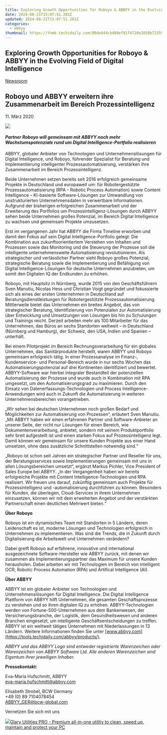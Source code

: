 ```yaml
---
title: Exploring Growth Opportunities for Roboyo & ABBYY in the Evolving Field of Digital Intelligence
date: 2024-08-21T15:07:51.281Z
updated: 2024-08-22T15:07:51.281Z
categories:
  - abbyy
thumbnail: https://thmb.techidaily.com/80de444cb408ef81f4728e2850b723591d8016d7f4cd61445fe263111407c51f.jpg
---
```


## Exploring Growth Opportunities for Roboyo & ABBYY in the Evolving Field of Digital Intelligence

[Newsroom](https://tools.techidaily.com/abbyy/products/)

## Roboyo und ABBYY erweitern ihre Zusammenarbeit im Bereich Prozessintelligenz

11\. März 2020

![](https://content.abbyy.com/-/media/project/abbyy/abbyy/branchtemplates/shutterstock_1272462163_1296-x-729.jpg?h=729&iar=0&w=1296)

#### _Partner Roboyo will gemeinsam mit ABBYY noch mehr Wachstumspotenziale rund um Digital Intelligence-Portfolio realisieren_

ABBYY, globaler Anbieter von Technologien und Unternehmenslösungen für Digital Intelligence, und Roboyo, führender Spezialist für Beratung und Implementierung intelligenter Prozessautomatisierung, verstärken ihre Zusammenarbeit im Bereich Prozessintelligenz.

Beide Unternehmen setzen bereits seit 2016 erfolgreich gemeinsame Projekte in Deutschland und europaweit um: für Robotergestützte Prozessautomatisierung (RPA - Robotic Process Automation) sowie Content Intelligence – KI-basierte Software-Lösungen zur Umwandlung von unstrukturierten Unternehmensdaten in verwertbare Informationen. Aufgrund der bisherigen erfolgreichen Zusammenarbeit und der Erweiterung des Portfolios um Prozessintelligenz-Lösungen durch ABBYY sehen beide Unternehmen großes Potenzial, im Bereich Digital Intelligence zu wachsen und gemeinsam Projekte umzusetzen.

Erst im vergangenen Jahr hat ABBYY die Firma Timeline erworben und damit den Fokus auf sein Digital Intelligence-Portfolio gelegt: Die Kombination aus zukunftsorientiertem Verstehen von Inhalten und Prozessen sowie das Monitoring und die Steuerung der Prozesse soll die intelligente unternehmensweite Automatisierung revolutionieren. Als strategischer und verlässlicher Partner sieht Roboyo großes Potenzial, strategische Beratung sowie die Implementierung und Befähigung von Digital Intelligence-Lösungen für deutsche Unternehmen anzubieten, um somit den Digitalen IQ der Endkunden zu erhöhen.

Roboyo, mit Hauptsitz in Nürnberg, wurde 2015 von den Geschäftsführern Sven Manutiu, Nicolas Hess und Christian Voigt gegründet und fokussierte sich als eines der ersten Unternehmen in Deutschland auf Beratungsdienstleistungen für Robotergestützte Prozessautomatisierung. Mittlerweile bietet das Unternehmen ein breites Angebot, das von strategischer Beratung, Identifizierung von Potenzialen zur Automatisierung über Entwicklung und Umsetzungen von Lösungen bis hin zu Schulungen und Trainings reicht. Derzeit arbeiten mehr als 100 Mitarbeiter für das Unternehmen, das Büros an sechs Standorten weltweit – in Deutschland (Nürnberg und Hamburg), der Schweiz, den USA, Indien und Spanien – unterhält.

Bei einem Pilotprojekt im Bereich Rechnungsverarbeitung für ein globales Unternehmen, das Sanitärprodukte herstellt, waren ABBYY und Roboyo gemeinsam erfolgreich tätig. In einer Prozessanalyse im Finanz-, Kundenservice- und Personal-Bereich wurde in nur sechs Wochen das Automatisierungspotenzial auf drei Kontinenten identifiziert und bewertet. ABBYY-Software war hierbei integraler Bestandteil der potenziellen Automatisierung der Prozesse und wurde auch in Kombination mit RPA umgesetzt, um den Automatisierungsgrad zu maximieren. Durch den Einsatz von Datenerfassungs-Technologien und Process Intelligence-Anwendungen wird auch in Zukunft die Automatisierung in weiteren Unternehmensbereichen vorangetrieben.

„Wir sehen bei deutschen Unternehmen noch großen Bedarf und Möglichkeiten zur Automatisierung von Prozessen“, erläutert Sven Manutiu. „Mit ABBYY haben wir einen erfahrenen Partner und Software-Anbieter an unserer Seite, der nicht nur Lösungen für einen Bereich, wie Dokumentenverarbeitung, anbietet, sondern mit seinem Produktportfolio sehr breit aufgestellt ist und einen starken Fokus auf Prozessintelligenz legt. Damit können wir gemeinsam für unsere Kunden Projekte aus einer Hand umsetzen, ohne dass zusätzliche Schnittstellen notwendig sind.“

„Roboyo ist schon seit Jahren ein strategischer Partner und Reseller für uns, der Beratungsservices sowie Implementierungen gemeinsam mit uns in allen Lösungsbereichen umsetzt“, ergänzt Markus Pichler, Vice President of Sales Europe bei ABBYY. „In der Vergangenheit haben wir bereits erfolgreiche Projekte mit Content Intelligence-Technologien und RPA realisiert. Wir freuen uns darauf, zukünftig gemeinsam auch Projekte für Prozessintelligenz und -automatisierung durchführen zu können. Besonders für Kunden, die überlegen, Cloud-Services in ihrem Unternehmen einzusetzen, können wir mit dem erweiterten Angebot und der verstärkten Partnerschaft einen deutlichen Mehrwert bieten.“

**Über Roboyo**

Roboyo ist ein dynamisches Team mit Standorten in 5 Ländern, deren Leidenschaft es ist, moderne Lösungen und Technologien erfolgreich in Unternehmen zu implementieren. Was sind die Trends, die in Zukunft durch Digitalisierung die Arbeitswelt und Unternehmen verändern? 

Dabei greift Roboyo auf erfahrene, innovative und international ausgezeichnete Software-Hersteller wie ABBYY zurück, mit denen wir zusammen als Implementierungspartner das Maximum für unsere Kunden herausholen. Dabei arbeiten wir mit Technologien im Bereich von intelligent OCR, Robotic Process Automation (RPA) und Artifical Intelligence (AI).

**Über ABBYY**

ABBYY ist ein globaler Anbieter von Technologien und Unternehmenslösungen für Digital Intelligence. Die Digital Intelligence Plattform von ABBYY hilft Unternehmen, die gesamten Geschäftsprozesse zu verstehen und so ihren digitalen IQ zu erhöhen. ABBYY-Technologien werden von Fortune-500-Unternehmen aus dem Bankenwesen, der Versicherungsbranche, der Logistik, dem Gesundheitswesen und anderen Branchen eingesetzt, um intelligente Geschäftsentscheidungen zu treffen. ABBYY ist ein weltweit tätiges Unternehmen mit Niederlassungen in 13 Ländern. Weitere Informationen finden Sie unter [www.abbyy.com](https://tools.techidaily.com/abbyy/products/).

_ABBYY und das ABBYY Logo sind entweder registrierte Warenzeichen oder Warenzeichen von ABBYY Software Ltd. Alle anderen Warenzeichen sind Eigentum ihrer jeweiligen Inhaber._

**Pressekontakt:**

Eva-Maria Hufschmitt, ABBYY  
[eva-maria.hufschmitt@abbyy.com](https://tools.techidaily.com/abbyy/products/)

Elisabeth Strobel, BCW Germany  
+49 (0) 89 7104078454  
[ABBYY\_GER@bcw-global.com](https://tools.techidaily.com/abbyy/products/)

Vernetzen Sie sich mit uns

<ins class="adsbygoogle"
     style="display:block"
     data-ad-format="autorelaxed"
     data-ad-client="ca-pub-7571918770474297"
     data-ad-slot="1223367746"></ins>



<ins class="adsbygoogle"
     style="display:block"
     data-ad-client="ca-pub-7571918770474297"
     data-ad-slot="8358498916"
     data-ad-format="auto"
     data-full-width-responsive="true"></ins>

<!-- affiliate ads begin -->
<a href="https://order.glarysoft.com/order/checkout.php?PRODS=4535075&QTY=1&AFFILIATE=108875&CART=1"><img src="https://secure.avangate.com/images/merchant/6734fa703f6633ab896eecbdfad8953a/products/GU-500_672.png" border="0">Glary Utilities PRO -  Premium all-in-one utility to clean, speed up, maintain and protect your PC</a>
<!-- affiliate ads end -->